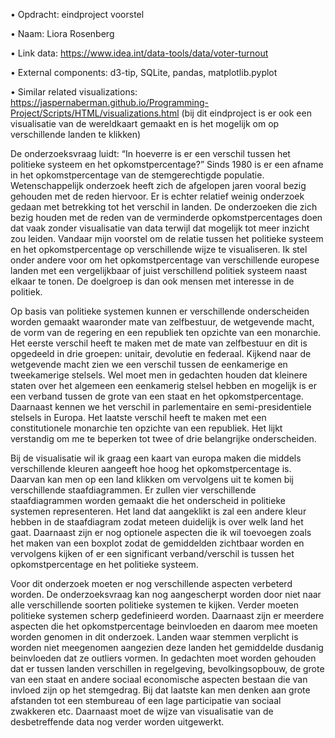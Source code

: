 •	Opdracht: eindproject voorstel

•	Naam: Liora Rosenberg

•	Link data: https://www.idea.int/data-tools/data/voter-turnout

• External components: d3-tip, SQLite, pandas, matplotlib.pyplot

• Similar related visualizations: https://jaspernaberman.github.io/Programming-Project/Scripts/HTML/visualizations.html (bij dit eindproject is er ook een visualisatie van de wereldkaart gemaakt en is het mogelijk om op verschillende landen te klikken)



De onderzoeksvraag luidt: “In hoeverre is er een verschil tussen het politieke systeem en het opkomstpercentage?” 
Sinds 1980 is er een afname in het opkomstpercentage van de stemgerechtigde populatie. Wetenschappelijk onderzoek heeft zich de afgelopen jaren vooral bezig gehouden met de reden hiervoor. Er is echter relatief weinig onderzoek gedaan met betrekking tot het verschil in landen. De onderzoeken die zich bezig houden met de reden van de verminderde opkomstpercentages doen dat vaak zonder visualisatie van data terwijl dat mogelijk tot meer inzicht zou leiden. Vandaar mijn voorstel om de relatie tussen het politieke systeem en het opkomstpercentage op verschillende wijze te visualiseren. Ik stel onder andere voor om het opkomstpercentage van verschillende europese landen met een vergelijkbaar of juist verschillend politiek systeem naast elkaar te tonen. De doelgroep is dan ook mensen met interesse in de politiek. 

Op basis van politieke systemen kunnen er verschillende onderscheiden worden gemaakt waaronder mate van zelfbestuur, de wetgevende macht, de vorm van de regering en een republiek ten opzichte van een monarchie. Het eerste verschil heeft te maken met de mate van zelfbestuur en dit is opgedeeld in drie groepen: unitair, devolutie en federaal. Kijkend naar de wetgevende macht zien we een verschil tussen de eenkamerige en tweekamerige stelsels. Wel moet men in gedachten houden dat kleinere staten over het algemeen een eenkamerig stelsel hebben en mogelijk is er een verband tussen de grote van een staat en het opkomstpercentage. Daarnaast kennen we het verschil in parlementaire en semi-presidentiele stelsels in Europa. Het laatste verschil heeft te maken met een constitutionele monarchie ten opzichte van een republiek. Het lijkt verstandig om me te beperken tot twee of drie belangrijke onderscheiden. 

Bij de visualisatie wil ik graag een kaart van europa maken die middels verschillende kleuren aangeeft hoe hoog het opkomstpercentage is. Daarvan kan men op een land klikken om vervolgens uit te komen bij verschillende staafdiagrammen. Er zullen vier verschillende staafdiagrammen worden gemaakt die het onderscheid in politieke systemen representeren. Het land dat aangeklikt is zal een andere kleur hebben in de staafdiagram zodat meteen duidelijk is over welk land het gaat. Daarnaast zijn er nog optionele aspecten die ik wil toevoegen zoals het maken van een boxplot zodat de gemiddelden zichtbaar worden en vervolgens kijken of er een significant verband/verschil is tussen het opkomstpercentage en het politieke systeem.  

Voor dit onderzoek moeten er nog verschillende aspecten verbeterd worden. De onderzoeksvraag kan nog aangescherpt worden door niet naar alle verschillende soorten politieke systemen te kijken. Verder moeten politieke systemen scherp gedefinieerd worden. Daarnaast zijn er meerdere aspecten die het opkomstpercentage beinvloeden en daarom mee moeten worden genomen in dit onderzoek. Landen waar stemmen verplicht is worden niet meegenomen aangezien deze landen het gemiddelde dusdanig beinvloeden dat ze outliers vormen. In gedachten moet worden gehouden dat er tussen landen verschillen in regelgeving, bevolkingsopbouw, de grote van een staat en andere sociaal economische aspecten bestaan die van invloed zijn op het stemgedrag. Bij dat laatste kan men denken aan grote afstanden tot een stembureau of een lage participatie van sociaal zwakkeren etc. Daarnaast moet de wijze van visualisatie van de desbetreffende data nog verder worden uitgewerkt. 

